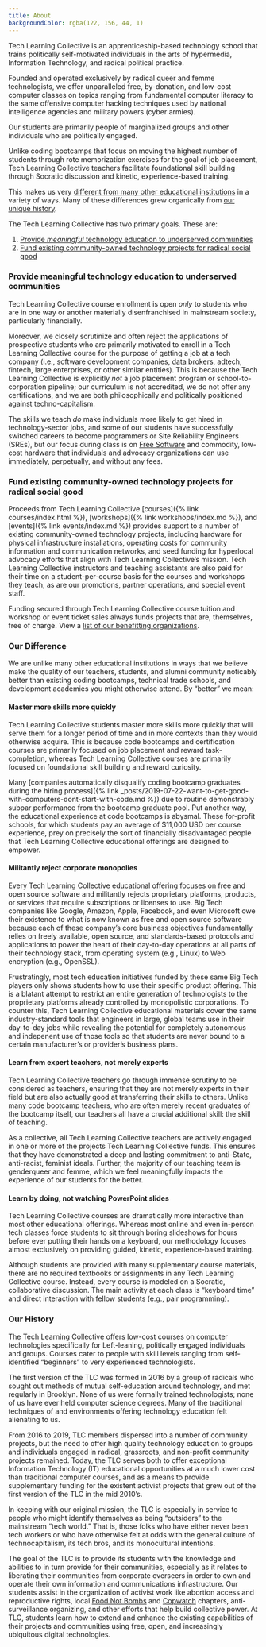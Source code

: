 ```yaml
---
title: About
backgroundColor: rgba(122, 156, 44, 1)
---
```


Tech Learning Collective is an apprenticeship-based technology school that trains politically self-motivated individuals in the arts of hypermedia, Information Technology, and radical political practice.

Founded and operated exclusively by radical queer and femme technologists, we offer unparalleled free, by-donation, and low-cost computer classes on topics ranging from fundamental computer literacy to the same offensive computer hacking techniques used by national intelligence agencies and military powers (cyber armies).

Our students are primarily people of marginalized groups and other individuals who are politically engaged.

Unlike coding bootcamps that focus on moving the highest number of students through rote memorization exercises for the goal of job placement, Tech Learning Collective teachers facilitate foundational skill building through Socratic discussion and kinetic, experience-based training.

This makes us very [different from many other educational institutions](#our-difference) in a variety of ways. Many of these differences grew organically from [our unique history](#our-history).

The Tech Learning Collective has two primary goals. These are:

1. [Provide *meaningful* technology education to underserved communities](#provide-meaningful-technology-education-to-underserved-communities)
1. [Fund existing community-owned technology projects for radical social good](#fund-existing-community-owned-technology-projects-for-radical-social-good)

### Provide meaningful technology education to underserved communities

Tech Learning Collective course enrollment is open *only* to students who are in one way or another materially disenfranchised in mainstream society, particularly financially.

Moreover, we closely scrutinize and often reject the applications of prospective students who are primarily motivated to enroll in a Tech Learning Collective course for the purpose of getting a job at a tech company (i.e., software development companies, [data brokers](https://privacyinternational.org/type-resource/data-brokers-profile), adtech, fintech, large enterprises, or other similar entities). This is because the Tech Learning Collective is explicitly *not* a job placement program or school-to-corporation pipeline; our curriculum is not accredited, we do not offer any certifications, and we are both philosophically and politically positioned against techno-capitalism.

The skills we teach *do* make individuals more likely to get hired in technology-sector jobs, and some of our students have successfully switched careers to become programmers or Site Reliability Engineers (SREs), but our focus during class is on [Free Software](https://www.gnu.org/philosophy/free-sw.html) and commodity, low-cost hardware that individuals and advocacy organizations can use immediately, perpetually, and without any fees.

### Fund existing community-owned technology projects for radical social good

Proceeds from Tech Learning Collective [courses]({% link courses/index.html %}), [workshops]({% link workshops/index.md %}), and [events]({% link events/index.md %}) provides support to a number of existing community-owned technology projects, including hardware for physical infrastructure installations, operating costs for community information and communication networks, and seed funding for hyperlocal advocacy efforts that align with Tech Learning Collective&rsquo;s mission. Tech Learning Collective instructors and teaching assistants are also paid for their time on a student-per-course basis for the courses and workshops they teach, as are our promotions, partner operations, and special event staff.

Funding secured through Tech Learning Collective course tuition and workshop or event ticket sales always funds projects that are, themselves, free of charge. View a [list of our benefitting organizations](https://github.com/AnarchoTechNYC/meta/wiki/Accomplices-and-allies).

### Our Difference

We are unlike many other educational institutions in ways that we believe make the quality of our teachers, students, and alumni community noticably better than existing coding bootcamps, technical trade schools, and development academies you might otherwise attend. By &ldquo;better&rdquo; we mean:

#### Master more skills more quickly

Tech Learning Collective students master more skills more quickly that will serve them for a longer period of time and in more contexts than they would otherwise acquire. This is because code bootcamps and certification courses are primarily focused on job placement and reward task-completion, whereas Tech Learning Collective courses are primarily focused on foundational skill building and reward curiosity.

Many [companies automatically disqualify coding bootcamp graduates during the hiring process]({% link _posts/2019-07-22-want-to-get-good-with-computers-dont-start-with-code.md %}) due to routine demonstrably subpar performance from the bootcamp graduate pool. Put another way, the educational experience at code bootcamps is abysmal. These for-profit schools, for which students pay an average of $11,000 USD per course experience, prey on precisely the sort of financially disadvantaged people that Tech Learning Collective educational offerings are designed to empower.

#### Militantly reject corporate monopolies

Every Tech Learning Collective educational offering focuses on free and open source software and militantly rejects proprietary platforms, products, or services that require subscriptions or licenses to use. Big Tech companies like Google, Amazon, Apple, Facebook, and even Microsoft owe their existence to what is now known as free and open source software because each of these company&rsquo;s core business objectives fundamentally relies on freely available, open source, and standards-based protocols and applications to power the heart of their day-to-day operations at all parts of their technology stack, from operating system (e.g., Linux) to Web encryption (e.g., OpenSSL).

Frustratingly, most tech education initiatives funded by these same Big Tech players only shows students how to use their specific product offering. This is a blatant attempt to restrict an entire generation of technologists to the proprietary platforms already controlled by monopolistic corporations. To counter this, Tech Learning Collective educational materials cover the same industry-standard tools that engineers in large, global teams use in their day-to-day jobs while revealing the potential for completely autonomous and indepenent use of those tools so that students are never bound to a certain manufacturer&rsquo;s or provider&rsquo;s business plans.

#### Learn from expert teachers, not merely experts

Tech Learning Collective teachers go through immense scrutiny to be considered as teachers, ensuring that they are not merely experts in their field but are also actually good at transferring their skills to others. Unlike many code bootcamp teachers, who are often merely recent graduates of the bootcamp itself, our teachers all have a crucial additional skill: the skill of teaching.

As a collective, all Tech Learning Collective teachers are actively engaged in one or more of the projects Tech Learning Collective funds. This ensures that they have demonstrated a deep and lasting commitment to anti-State, anti-racist, feminist ideals. Further, the majority of our teaching team is genderqueer and femme, which we feel meaningfully impacts the experience of our students for the better.

#### Learn by doing, not watching PowerPoint slides

Tech Learning Collective courses are dramatically more interactive than most other educational offerings. Whereas most online and even in-person tech classes force students to sit through boring slideshows for hours before ever putting their hands on a keyboard, our methodology focuses almost exclusively on providing guided, kinetic, experience-based training.

Although students are provided with many supplementary course materials, there are no required textbooks or assignments in any Tech Learning Collective course. Instead, every course is modeled on a Socratic, collaborative discussion. The main activity at each class is &ldquo;keyboard time&rdquo; and direct interaction with fellow students (e.g., pair programming).

### Our History

The Tech Learning Collective offers low-cost courses on computer technologies specifically for Left-leaning, politically engaged individuals and groups. Courses cater to people with skill levels ranging from self-identified “beginners” to very experienced technologists.

The first version of the TLC was formed in 2016 by a group of radicals who sought out methods of mutual self-education around technology, and met regularly in Brooklyn. None of us were formally trained technologists; none of us have ever held computer science degrees. Many of the traditional techniques of and environments offering technology education felt alienating to us.

From 2016 to 2019, TLC members dispersed into a number of community projects, but the need to offer high quality technology education to groups and individuals engaged in radical, grassroots, and non-profit community projects remained. Today, the TLC serves both to offer exceptional Information Technology (IT) educational opportunities at a much lower cost than traditional computer courses, and as a means to provide supplementary funding for the existent activist projects that grew out of the first version of the TLC in the mid 2010&rsquo;s.

In keeping with our original mission, the TLC is especially in service to people who might identify themselves as being “outsiders” to the mainstream “tech world.” That is, those folks who have either never been tech workers or who have otherwise felt at odds with the general culture of technocapitalism, its tech bros, and its monocultural intentions.

The goal of the TLC is to provide its students with the knowledge and abilities to in turn provide for their communities, especially as it relates to liberating their communities from corporate overseers in order to own and operate their own information and communications infrastructure. Our students assist in the organization of activist work like abortion access and reproductive rights, local [Food Not Bombs](https://foodnotbombs.net/) and [Copwatch](https://en.wikipedia.org/wiki/Copwatch) chapters, anti-surveillance organizing, and other efforts that help build collective power. At TLC, students learn how to extend and enhance the existing capabilities of their projects and communities using free, open, and increasingly ubiquitous digital technologies.
